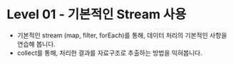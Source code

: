 # Level 01 - 기본적인 Stream 사용

- 기본적인 stream (map, filter, forEach)를 통해, 데이터 처리의 기본적인 사항을 연습해 봅니다.
- collect를 통해, 처리한 결과를 자료구조로 추출하는 방법을 익혀봅니다.